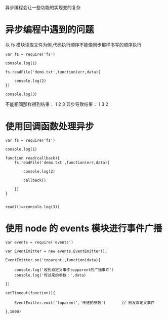 



异步编程会让一些功能的实现变的复杂


# 异步编程中遇到的问题

以 fs 模块读取文件为例,代码执行顺序不能像同步那样书写的顺序执行

```
var fs = require('fs')

console.log(1)

fs.readFile('demo.txt',function(err,data){

    console.log(2)
})

console.log(3)
```
不能相同那样得到结果： 1 2 3
异步导致结果： 1 3 2


  

# 使用回调函数处理异步


```
var fs = require('fs')

console.log(1)

function read(callback){
    fs.readFile('demo.txt',function(err,data){

        console.log(2)

        callback()

    })
}


read(()=>console.log(3))
```





# 使用 node 的 events 模块进行事件广播

```
var events = require('events')

var EventEmitter = new events.EventEmitter();

EventEmitter.on('toparent',function(data){

    console.log('收到自定义事件topparent的广播事件')
    console.log('传过来的参数：',data)

})

setTimeout(function(){

    EventEmitter.emit('toparent','传递的参数')       // 触发自定义事件 

},1000)
```